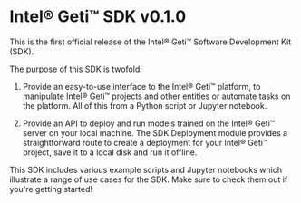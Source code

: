 # Intel® Geti™ SDK v0.1.0

This is the first official release of the Intel® Geti™ Software Development Kit (SDK).

The purpose of this SDK is twofold:

1. Provide an easy-to-use interface to the Intel® Geti™ platform, to manipulate
Intel® Geti™ projects and other entities or automate tasks on the platform. All
of this from a Python script or Jupyter notebook.


2. Provide an API to deploy and run models trained on the Intel® Geti™ server on your local
machine. The SDK Deployment module provides a straightforward
route to create a deployment for your Intel® Geti™ project, save it to a local disk and run
it offline.

This SDK includes various example scripts and Jupyter notebooks which illustrate a
range of use cases for the SDK. Make sure to check them out if you're getting
started!
